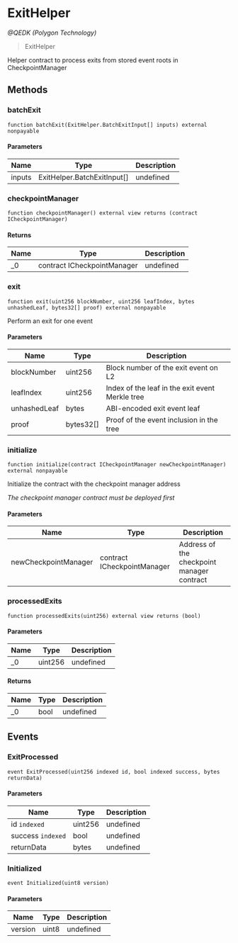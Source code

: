 # ExitHelper

*@QEDK (Polygon Technology)*

> ExitHelper

Helper contract to process exits from stored event roots in CheckpointManager



## Methods

### batchExit

```solidity
function batchExit(ExitHelper.BatchExitInput[] inputs) external nonpayable
```





#### Parameters

| Name | Type | Description |
|---|---|---|
| inputs | ExitHelper.BatchExitInput[] | undefined |

### checkpointManager

```solidity
function checkpointManager() external view returns (contract ICheckpointManager)
```






#### Returns

| Name | Type | Description |
|---|---|---|
| _0 | contract ICheckpointManager | undefined |

### exit

```solidity
function exit(uint256 blockNumber, uint256 leafIndex, bytes unhashedLeaf, bytes32[] proof) external nonpayable
```

Perform an exit for one event



#### Parameters

| Name | Type | Description |
|---|---|---|
| blockNumber | uint256 | Block number of the exit event on L2 |
| leafIndex | uint256 | Index of the leaf in the exit event Merkle tree |
| unhashedLeaf | bytes | ABI-encoded exit event leaf |
| proof | bytes32[] | Proof of the event inclusion in the tree |

### initialize

```solidity
function initialize(contract ICheckpointManager newCheckpointManager) external nonpayable
```

Initialize the contract with the checkpoint manager address

*The checkpoint manager contract must be deployed first*

#### Parameters

| Name | Type | Description |
|---|---|---|
| newCheckpointManager | contract ICheckpointManager | Address of the checkpoint manager contract |

### processedExits

```solidity
function processedExits(uint256) external view returns (bool)
```





#### Parameters

| Name | Type | Description |
|---|---|---|
| _0 | uint256 | undefined |

#### Returns

| Name | Type | Description |
|---|---|---|
| _0 | bool | undefined |



## Events

### ExitProcessed

```solidity
event ExitProcessed(uint256 indexed id, bool indexed success, bytes returnData)
```





#### Parameters

| Name | Type | Description |
|---|---|---|
| id `indexed` | uint256 | undefined |
| success `indexed` | bool | undefined |
| returnData  | bytes | undefined |

### Initialized

```solidity
event Initialized(uint8 version)
```





#### Parameters

| Name | Type | Description |
|---|---|---|
| version  | uint8 | undefined |



